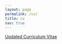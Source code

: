 ```yaml
---
layout: page
permalink: /cv/
title: cv
nav: true
---
```


<i class="fas fa-file"></i> <a class="link" href="{{ '/assets/pdf/25April22CV_AHM.pdf' | prepend: site.baseurl | prepend: site.url }}">Updated Curriculum Vitae</a>

